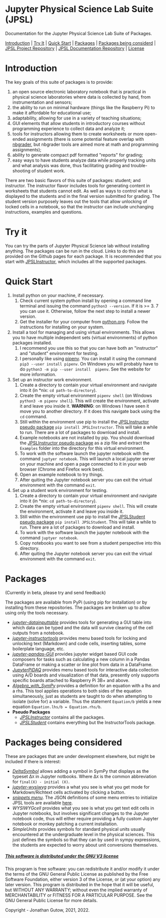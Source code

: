 # Jupyter Physical Science Lab Suite (JPSL)
Documentation for the Jupyter Physical Science Lab Suite of Packages.

[Introduction](#introduction) | [Try It](#try-it) | [Quick
Start](#quick-start) | 
[Packages](#packages) | [Packages being 
considerd](#packages-being-considered) | 
[JPSL Project Repository](https://github.com/JupyterPhysSciLab) | 
[JPSL Documentation Repository](https://github.com/JupyterPhysSciLab/Documentation) | 
[License](#this-software-is-distributed-under-the-gnu-v3-licensehttpsgnuorglicenses)

# Introduction

The key goals of this suite of packages is to provide:

1. an open source electronic laboratory notebook that is practical in physical
   science laboratories where data is collected by hand, from instrumentation
   and sensors;
2. the ability to run on minimal hardware (things like the Raspberry Pi) to
   make it affordable for educational use;
3. adaptability, allowing for use in a variety of teaching situations;
4. GUI elements that allow students in introductory courses without programming
   experience to collect data and analyze it;
5. tools for instructors allowing them to create worksheets or more open-ended
   assignments (there is some potential feature overlap
   with [nbgrader](https://github.com/jupyter/nbgrader), but nbgrader tools are
   aimed more at math and programming assignments);
6. ability to generate compact pdf formatted "reports" for grading;
7. easy ways to have students analyze data while properly tracking units and
   what analysis was done, thus facilitating grading and trouble-shooting of
   student work.

There are two basic flavors of this suite of packages: student; and instructor.
The instructor flavor includes tools for generating content in worksheets that
students cannot edit. As well as ways to control what is displayed to the 
students and in the final version submitted for grading. The student version 
purposely leaves out the tools that
allow unlocking of locked cells in a notebook, so that the instructor can
include unchanging instructions, examples and questions.

# Try it

You can try the parts of Jupyter Physical Science lab without installing 
anything. The packages can be run in the cloud. Links to do this are 
provided on the Github pages for each package. It is recommended that you 
start with [JPSLInstructor](https://github.com/JupyterPhysSciLab/JPSLInstructor),
which includes all the supported packages.

# Quick Start

1. Install python on your machine, if necessary.
    1. Check current system python install by opening a command line 
       terminal and issuing the command `python3 --version`. If it is >= 3.
       7 you can use it. Otherwise, follow the next step to install a 
       newer version.
    2. Get the installer for your computer from [python.org](https://python.org).
   Follow the instructions for installing on your system.
2. Install a tool for managing and using virtual environments. This 
   allows you to have multiple independent sets (virtual environments)
   of python packages installed.
   1. I recommend you use this so that you can have both an "instructor"
   and "student" environment for testing.
   2. I personally like using [pipenv](https://pipenv.pypa.io/en/latest/).
   You can install it using the command `pip3 --user install pipenv`. On 
      Windows you will probably have to do `python3 -m pip --user install 
      pipenv`.
   See the website for more information.
3. Set up an instructor work environment.
   1. Create a directory to contain your virtual environment and navigate 
      into it (in *nix: `cd path-to-directory`).
   2. Create the empty virtual environment `pipenv shell` (on Windows 
      `python3 -m pipenv shell`). This will
       create the environment, activate it and leave you inside it. 
      **WARNING**: 
      on Windows I have seen it move you to another directory. If it does 
      this navigate back using the `cd` command. 
   3. Still within the environment use pip to install the [JPSLInstructor 
      pseudo package](https://github.com/JupyterPhysSciLab/JPSLInstructor)
   `pip install JPSLInstructor`. This will take a while 
      to run. There are a lot of packages to download and install.
   4. Example notebooks are not installed by pip. You should download the 
      [JPSLInstructor pseudo package](https://github.com/JupyterPhysSciLab/JPSLInstructor)
   as a zip file and extract the `Examples` folder into the directory for this
   virtual environment.
   5. To work with the software launch the jupyter notebook with the 
      command `juptyer notebook`. This will launch a local jupyter server 
      on your machine and open a page connected to it in your web browser 
      (Chrome and Firefox work best).
   6. Open an example notebook to try things.
   7. After quiting the Jupyter notebook server you can exit the virtual 
      environment with the command `exit`.
4. Set up a student work environment for testing.
   1. Create a directory to contain your virtual environment and navigate 
         into it (in *nix: `cd path-to-directory`).
   2. Create the empty virtual environment `pipenv shell`. This will
       create the environment, activate it and leave you inside it. 
   3. Still within the environment use pip to install the [JPSLStudent 
      pseudo package](https://github.com/JupyterPhysSciLab/JPSLStudent)
   `pip install JPSLStudent`. This will take a while 
      to run. There are a lot of packages to download and install.
   4. To work with the software launch the jupyter notebook with the 
      command `juptyer notebook`.
   5. Copy notebooks you want to see from a student perspective into this 
      directory.
   6. After quiting the Jupyter notebook server you can exit the virtual 
      environment with the command `exit`.

# Packages
(Currently in beta, please try and send feedback)

The packages are available from PyPi (using pip for installation) or by
installing from these repositories. The packages are broken up to allow using
only the tools necessary.

* [*jupyter-datainputtable*](https://github.com/JupyterPhysSciLab/jupyter-datainputtable)
  provides tools for generating a GUI table into which data can be typed and
  the data will survive clearing of the cell outputs from a notebook.
* [*jupyter-instructortools*](https://github.com/JupyterPhysSciLab/jupyter-instructortools)
  provides menu based tools for locking and unlocking text (Markdown) and code
  cells, inserting tables, some boilerplate language, etc.
* [*jupyter-pandas-GUI*](https://jupyterphysscilab.github.io/jupyter_Pandas_GUI/)
  provides jupyter widget based GUI code composers for tasks such as 
  calculating a new column in a Pandas DataFrame or making a scatter or line 
  plot from data in a DataFrame.
* [*JupyterPiDAQ*](https://jupyterphysscilab.github.io/JupyterPiDAQ/) provides
  menu based tools for interactive data collection using A/D boards and
  visualization of that data, presently only supports specific boards attached
  to Raspberry Pi 3B+ and above.
* *[Algebra_with_SymPy](https://gutow.github.io/Algebra_with_Sympy/)* provides
  a definition for an equation with a lhs and a rhs. This tool applies
  operations to both sides of the equation simultaneously, just as students are
  taught to do when attempting to isolate (solve for) a variable. Thus the
  statement `Equation/b` yields a new
  equation `Equation.lhs/b = Equation.rhs/b`.
* **Pseudo Packages**
    * [*JPSLInstructor*](https://github.com/JupyterPhysSciLab/JPSLInstructor) 
      contains all the packages.
    * [*JPSLStudent*](https://github.com/JupyterPhysSciLab/JPSLStudent) 
      contains everything but the InstructorTools package.

# Packages being considered
These are packages that are under development elsewhere, but might be included
if there is interest:

* [*DeltaSymbol*](https://github.com/gutow/DeltaSymbol) allows adding a symbol
  in SymPy that displays as the typeset &Delta;`X` in Jupyter notbooks. Where
  &Delta;`X` is the common abbreviation for `final(X) - initial (X)`.
* [*jupyter-wysiwyg*](https://github.com/genepattern/jupyter-wysiwyg) provides
  a what you see is what you get mode for Markdown/Richtext cells activated by
  clicking a button.
* [*snippets menu*](https://github.com/moble/jupyter_boilerplate). The JSON 
  definitions of some menu entries to initialize JPSL tools are available 
  [here](./Snippet_Menu_JSON.md).
* *WYSIWYGcell* provides what you see is what you get text edit cells in
  Jupyter notebooks, but involves significant changes to the Jupyter notebook
  code, thus will either require providing a fully custom Jupyter notebook or
  monkey patching a current installation.
* *SimpleUnits* provides symbols for standard physical units usually
  encountered at the undergraduate level in the physical sciences. This just
  defines the symbols so that they can by used in sympy expressions, the
  students are expected to worry about unit conversions themselves.

##### [This software is distributed under the GNU V3 license](https://gnu.org/licenses)
This program is free software: you can redistribute it and/or modify
    it under the terms of the GNU General Public License as published by
    the Free Software Foundation, either version 3 of the License, or
    (at your option) any later version.
    This program is distributed in the hope that it will be useful,
    but WITHOUT ANY WARRANTY; without even the implied warranty of
    MERCHANTABILITY or FITNESS FOR A PARTICULAR PURPOSE.  See the
    GNU General Public License for more details.

Copyright - Jonathan Gutow, 2021, 2022.